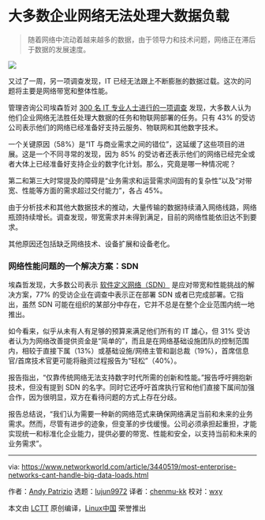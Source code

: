 [#]: collector: (lujun9972)
[#]: translator: (chenmu-kk)
[#]: reviewer: (wxy)
[#]: publisher: (wxy)
[#]: url: (https://linux.cn/article-12803-1.html)
[#]: subject: (Most enterprise networks can't handle big data loads)
[#]: via: (https://www.networkworld.com/article/3440519/most-enterprise-networks-cant-handle-big-data-loads.html)
[#]: author: (Andy Patrizio https://www.networkworld.com/author/Andy-Patrizio/)

大多数企业网络无法处理大数据负载
======

> 随着网络中流动着越来越多的数据，由于领导力和技术问题，网络正在滞后于数据的发展速度。

![](https://images.idgesg.net/images/article/2019/08/gettyimages-811109186-100808291-large.jpg)

又过了一周，另一项调查发现，IT 已经无法跟上不断膨胀的数据过载。这次的问题将主要是网络带宽和整体性能。

管理咨询公司埃森哲对 [300 名 IT 专业人士进行的一项调查][1] 发现，大多数人认为他们企业网络无法胜任处理大数据的任务和物联网部署的任务。只有 43% 的受访公司表示他们的网络已经准备好支持云服务、物联网和其他数字技术。

一个关键原因（58%）是“IT 与商业需求之间的错位”，这延缓了这些项目的进展。这是一个不同寻常的发现，因为 85% 的受访者还表示他们的网络已经完全或者大体上已经准备好支持企业的数字化计划。那么，究竟是哪一种情况呢？

第二和第三大时常提及的障碍是“业务需求和运营需求间固有的复杂性”以及“对带宽、性能等方面的需求超过交付能力”，各占 45%。

由于分析技术和其他大数据技术的推动，大量传输的数据持续涌入网络线路，网络瓶颈持续增长。调查发现，带宽需求并未得到满足，目前的网络性能依旧达不到要求。

其他原因还包括缺乏网络技术、设备扩展和设备老化。

### 网络性能问题的一个解决方案：SDN

埃森哲发现，大多数公司表示 [软件定义网络（SDN）][5] 是应对带宽和性能挑战的解决方案，77% 的受访企业在调查中表示正在部署 SDN 或者已完成部署。它指出，虽然 SDN 可能在组织的某部分中存在，它并不总是在整个企业范围内统一地推出。

如今看来，似乎从未有人有足够的预算来满足他们所有的 IT 雄心，但 31% 受访者认为为网络改善提供资金是“简单的”，而且是在网络基础设施团队的控制范围内，相较于直接下属（13%）或基础设施/网络主管和副总裁（19%），首席信息官/首席技术官更可能将融资过程报告为“轻松”（40%）。

报告指出，“仅靠传统网络无法支持数字时代所需的创新和性能。”报告呼吁拥抱新技术，但没有提到 SDN 的名字。同时它还呼吁首席执行官和他们直接下属间加强合作，因为很明显，双方在看待问题的方式上存在分歧。

报告总结说，“我们认为需要一种新的网络范式来确保网络满足当前和未来的业务需求。然而，尽管有进步的迹象，但变革的步伐缓慢。公司必须承担起重担，才能实现统一和标准化企业能力，提供必要的带宽、性能和安全，以支持当前和未来的业务需求”。

--------------------------------------------------------------------------------

via: https://www.networkworld.com/article/3440519/most-enterprise-networks-cant-handle-big-data-loads.html

作者：[Andy Patrizio][a]
选题：[lujun9972][b]
译者：[chenmu-kk](https://github.com/chenmu-kk)
校对：[wxy](https://github.com/wxy)

本文由 [LCTT](https://github.com/LCTT/TranslateProject) 原创编译，[Linux中国](https://linux.cn/) 荣誉推出

[a]: https://www.networkworld.com/author/Andy-Patrizio/
[b]: https://github.com/lujun9972
[1]: https://www.accenture.com/_acnmedia/pdf-107/accenture-network-readiness-survey.pdf#zoom=50
[2]: https://www.networkworld.com/article/3209131/lan-wan/what-sdn-is-and-where-its-going.html
[3]: https://www.networkworld.com/article/3206709/lan-wan/what-s-the-difference-between-sdn-and-nfv.html
[4]: https://www.networkworld.com/newsletters/signup.html
[5]: https://www.networkworld.com/article/3209131/what-sdn-is-and-where-its-going.html
[6]: https://www.networkworld.com/blog/itaas-and-the-corporate-storage-technology/
[7]: https://www.networkworld.com/article/3405522/how-network-pros-acquire-skills-for-sdn-programmable-networks.html
[8]: https://www.facebook.com/NetworkWorld/
[9]: https://www.linkedin.com/company/network-world
